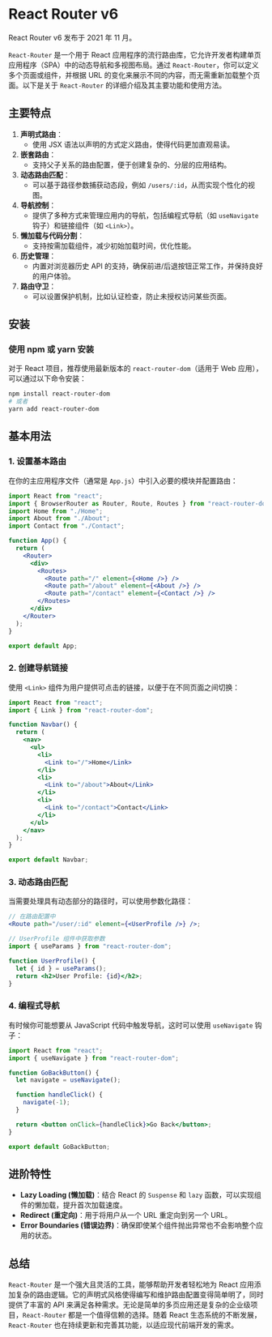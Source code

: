 # React Router v6

<bwp>‌<errb>React Router v6</errb> 发布于 2021 年 11 月。</bwp>

`React-Router` 是一个用于 React 应用程序的流行路由库，它允许开发者构建单页应用程序（SPA）中的动态导航和多视图布局。通过 `React-Router`，你可以定义多个页面或组件，并根据 URL 的变化来展示不同的内容，而无需重新加载整个页面。以下是关于 `React-Router` 的详细介绍及其主要功能和使用方法。

## 主要特点

1. **声明式路由**：
   - 使用 JSX 语法以声明的方式定义路由，使得代码更加直观易读。
2. **嵌套路由**：
   - 支持父子关系的路由配置，便于创建复杂的、分层的应用结构。
3. **动态路由匹配**：
   - 可以基于路径参数捕获动态段，例如 `/users/:id`，从而实现个性化的视图。
4. **导航控制**：
   - 提供了多种方式来管理应用内的导航，包括编程式导航（如 `useNavigate` 钩子）和链接组件（如 `<Link>`）。
5. **懒加载与代码分割**：
   - 支持按需加载组件，减少初始加载时间，优化性能。
6. **历史管理**：
   - 内置对浏览器历史 API 的支持，确保前进/后退按钮正常工作，并保持良好的用户体验。
7. **路由守卫**：
   - 可以设置保护机制，比如认证检查，防止未授权访问某些页面。

## 安装

### 使用 npm 或 yarn 安装

对于 React 项目，推荐使用最新版本的 `react-router-dom`（适用于 Web 应用），可以通过以下命令安装：

```bash
npm install react-router-dom
# 或者
yarn add react-router-dom
```

## 基本用法

### 1. 设置基本路由

在你的主应用程序文件（通常是 `App.js`）中引入必要的模块并配置路由：

```jsx
import React from "react";
import { BrowserRouter as Router, Route, Routes } from "react-router-dom";
import Home from "./Home";
import About from "./About";
import Contact from "./Contact";

function App() {
  return (
    <Router>
      <div>
        <Routes>
          <Route path="/" element={<Home />} />
          <Route path="/about" element={<About />} />
          <Route path="/contact" element={<Contact />} />
        </Routes>
      </div>
    </Router>
  );
}

export default App;
```

### 2. 创建导航链接

使用 `<Link>` 组件为用户提供可点击的链接，以便于在不同页面之间切换：

```jsx
import React from "react";
import { Link } from "react-router-dom";

function Navbar() {
  return (
    <nav>
      <ul>
        <li>
          <Link to="/">Home</Link>
        </li>
        <li>
          <Link to="/about">About</Link>
        </li>
        <li>
          <Link to="/contact">Contact</Link>
        </li>
      </ul>
    </nav>
  );
}

export default Navbar;
```

### 3. 动态路由匹配

当需要处理具有动态部分的路径时，可以使用参数化路径：

```jsx
// 在路由配置中
<Route path="/user/:id" element={<UserProfile />} />;

// UserProfile 组件中获取参数
import { useParams } from "react-router-dom";

function UserProfile() {
  let { id } = useParams();
  return <h2>User Profile: {id}</h2>;
}
```

### 4. 编程式导航

有时候你可能想要从 JavaScript 代码中触发导航，这时可以使用 `useNavigate` 钩子：

```jsx
import React from "react";
import { useNavigate } from "react-router-dom";

function GoBackButton() {
  let navigate = useNavigate();

  function handleClick() {
    navigate(-1);
  }

  return <button onClick={handleClick}>Go Back</button>;
}

export default GoBackButton;
```

## 进阶特性

- **Lazy Loading (懒加载)**：结合 React 的 `Suspense` 和 `lazy` 函数，可以实现组件的懒加载，提升首次加载速度。
- **Redirect (重定向)**：用于将用户从一个 URL 重定向到另一个 URL。
- **Error Boundaries (错误边界)**：确保即使某个组件抛出异常也不会影响整个应用的状态。

## 总结

`React-Router` 是一个强大且灵活的工具，能够帮助开发者轻松地为 React 应用添加复杂的路由逻辑。它的声明式风格使得编写和维护路由配置变得简单明了，同时提供了丰富的 API 来满足各种需求。无论是简单的多页应用还是复杂的企业级项目，`React-Router` 都是一个值得信赖的选择。随着 React 生态系统的不断发展，`React-Router` 也在持续更新和完善其功能，以适应现代前端开发的需求。
